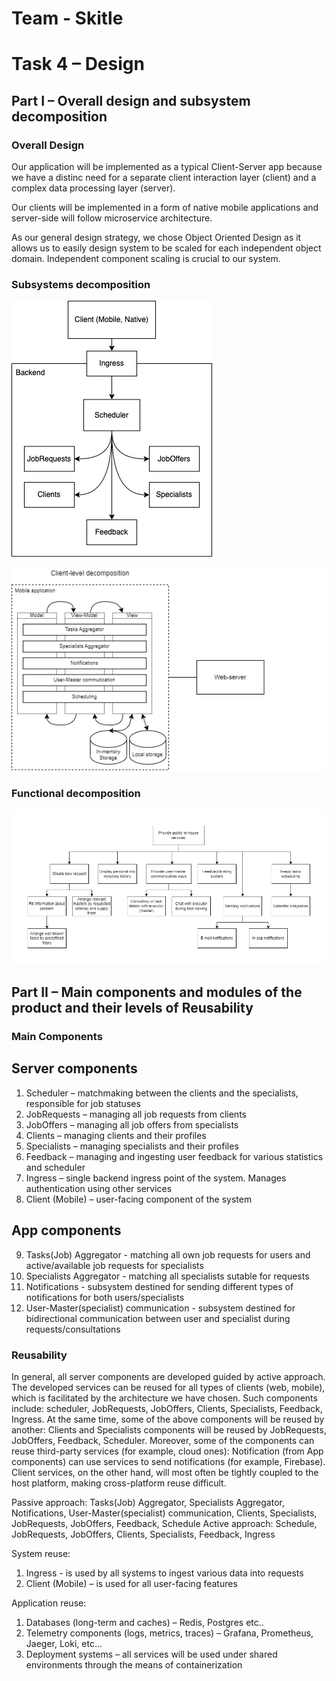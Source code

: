 # Team - Skitle

# Task 4 – Design 

## Part I – Overall design and subsystem decomposition

### Overall Design

Our application will be implemented as a typical Client-Server app because we have a distinc
need for a separate client interaction layer (client) and a complex data processing layer (server).

Our clients will be implemented in a form of native mobile applications and server-side will follow
microservice architecture.

As our general design strategy, we chose Object Oriented Design as it allows us to easily 
design system to be scaled for each independent object domain. Independent component scaling
is crucial to our system.

### Subsystems decomposition

![Server-subsystems](./server-subsystems.png)

![App-subsystems](./app-subsystems.png)

### Functional decomposition

![Func-decomposition](./func-decomposition.png)

## Part II – Main components and modules of the product and their levels of Reusability

### Main Components

## Server components

1. Scheduler – matchmaking between the clients and the specialists, responsible for job statuses
2. JobRequests – managing all job requests from clients
3. JobOffers – managing all job offers from specialists
4. Clients – managing clients and their profiles
5. Specialists – managing specialists and their profiles
6. Feedback – managing and ingesting user feedback for various statistics and scheduler
7. Ingress – single backend ingress point of the system. Manages authentication using other services
8. Client (Mobile) – user-facing component of the system

## App components

9. Tasks(Job) Aggregator - matching all own job requests for users and active/available job requests for specialists
10. Specialists Aggregator - matching all specialists sutable for requests
11. Notifications - subsystem destined for sending different types of notifications for both users/specialists
12. User-Master(specialist) communication - subsystem destined for bidirectional communication between user and specialist during requests/consultations

### Reusability

In general, all server components are developed guided by active approach. The developed services can be reused for all types of clients (web, mobile), which is facilitated by the architecture we have chosen.
Such components include: scheduler, JobRequests, JobOffers, Clients, Specialists, Feedback, Ingress.
At the same time, some of the above components will be reused by another: Clients and Specialists components will be reused by JobRequests, JobOffers, Feedback, Scheduler.
Moreover, some of the components can reuse third-party services (for example, cloud ones): Notification (from App components) can use services to send notifications (for example, Firebase).
Client services, on the other hand, will most often be tightly coupled to the host platform, making cross-platform reuse difficult.

Passive approach: Tasks(Job) Aggregator, Specialists Aggregator, Notifications, User-Master(specialist) communication, Clients, Specialists, JobRequests, JobOffers, Feedback, Schedule
Active approach: Schedule, JobRequests, JobOffers, Clients, Specialists, Feedback, Ingress

System reuse:

1. Ingress - is used by all systems to ingest various data into requests
2. Client (Mobile) – is used for all user-facing features

Application reuse:

1. Databases (long-term and caches) – Redis, Postgres etc..
2. Telemetry components (logs, metrics, traces) – Grafana, Prometheus, Jaeger, Loki, etc...
3. Deployment systems – all services will be used under shared environments through the means of containerization